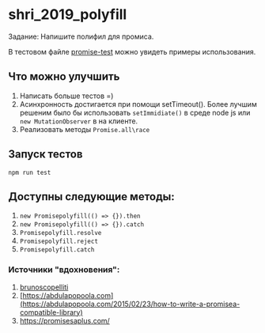 # shri_2019_polyfill
Задание: Напишите полифил для промиса.

В тестовом файле [promise-test](./test/promise-test.js) можно увидеть примеры использования.

## Что можно улучшить
1. Написать больше тестов =)
2. Асинхронность достигается при помощи setTimeout().
 Более лучшим решеним было бы использовать `setImmidiate()` в среде node js или `new MutationObserver` в на клиенте.
3. Реализовать методы `Promise.all\race`



## Запуск тестов
`npm run test`

## Доступны следующие методы:
1. `new Promisepolyfill(() => {}).then`
2. `new Promisepolyfill(() => {}).catch`
3. `Promisepolyfill.resolve`
4. `Promisepolyfill.reject`
5. `Promisepolyfill.catch`


### Источники "вдохновения":

1. [brunoscopelliti](https://brunoscopelliti.com/lets-write-a-promise-polyfill)
2. [https://abdulapopoola.com](https://abdulapopoola.com/2015/02/23/how-to-write-a-promisea-compatible-library)
3. https://promisesaplus.com/
